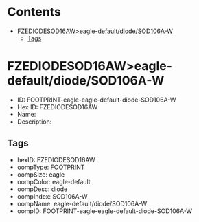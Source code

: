 



Contents
========

* [FZEDIODESOD16AW>eagle-default/diode/SOD106A-W](#fzediodesod16aweagle-defaultdiodesod106a-w)
	* [Tags](#tags)

# FZEDIODESOD16AW>eagle-default/diode/SOD106A-W

- ID: FOOTPRINT-eagle-eagle-default-diode-SOD106A-W
- Hex ID: FZEDIODESOD16AW
- Name: 
- Description: 

## Tags

- hexID: FZEDIODESOD16AW
- oompType: FOOTPRINT
- oompSize: eagle
- oompColor: eagle-default
- oompDesc: diode
- oompIndex: SOD106A-W
- oompName: eagle-default/diode/SOD106A-W
- oompID: FOOTPRINT-eagle-eagle-default-diode-SOD106A-W
